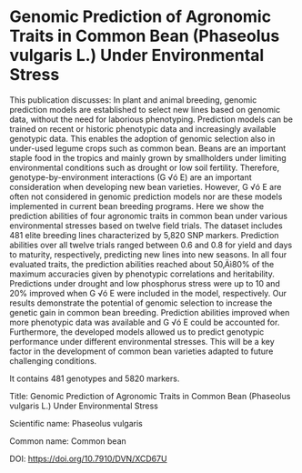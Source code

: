 # Genomic Prediction of Agronomic Traits in Common Bean (Phaseolus vulgaris L.) Under Environmental Stress

This publication discusses: In plant and animal breeding, genomic prediction models are established to select new lines based on genomic data, without the need for laborious phenotyping. Prediction models can be trained on recent or historic phenotypic data and increasingly available genotypic data. This enables the adoption of genomic selection also in under-used legume crops such as common bean. Beans are an important staple food in the tropics and mainly grown by smallholders under limiting environmental conditions such as drought or low soil fertility. Therefore, genotype-by-environment interactions (G √ó E) are an important consideration when developing new bean varieties. However, G √ó E are often not considered in genomic prediction models nor are these models implemented in current bean breeding programs. Here we show the prediction abilities of four agronomic traits in common bean under various environmental stresses based on twelve field trials. The dataset includes 481 elite breeding lines characterized by 5,820 SNP markers. Prediction abilities over all twelve trials ranged between 0.6 and 0.8 for yield and days to maturity, respectively, predicting new lines into new seasons. In all four evaluated traits, the prediction abilities reached about 50‚Äì80% of the maximum accuracies given by phenotypic correlations and heritability. Predictions under drought and low phosphorus stress were up to 10 and 20% improved when G √ó E were included in the model, respectively. Our results demonstrate the potential of genomic selection to increase the genetic gain in common bean breeding. Prediction abilities improved when more phenotypic data was available and G √ó E could be accounted for. Furthermore, the developed models allowed us to predict genotypic performance under different environmental stresses. This will be a key factor in the development of common bean varieties adapted to future challenging conditions.

It contains 481 genotypes and 5820 markers.

Title: Genomic Prediction of Agronomic Traits in Common Bean (Phaseolus vulgaris L.) Under Environmental Stress

Scientific name: Phaseolus vulgaris

Common name: Common bean

DOI: https://doi.org/10.7910/DVN/XCD67U


